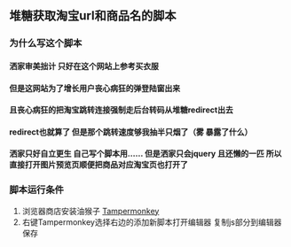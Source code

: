 ## 堆糖获取淘宝url和商品名的脚本

### 为什么写这个脚本

#### 洒家审美拙计 只好在这个网站上参考买衣服

#### 但是这网站为了增长用户丧心病狂的弹登陆窗出来

#### 且丧心病狂的把淘宝跳转连接强制走后台转码从堆糖redirect出去

#### redirect也就算了 但是那个跳转速度够我抽半只烟了（雾 暴露了什么）

#### 洒家只好自立更生 自己写个脚本用…… 但是洒家只会jquery 且还懒的一匹 所以直接打开图片预览页顺便把商品对应淘宝页也打开了

### 脚本运行条件

1. 浏览器商店安装油猴子 [Tampermonkey](http://tampermonkey.net/)
2. 右键Tampermonkey选择右边的添加新脚本打开编辑器 复制js部分到编辑器 保存